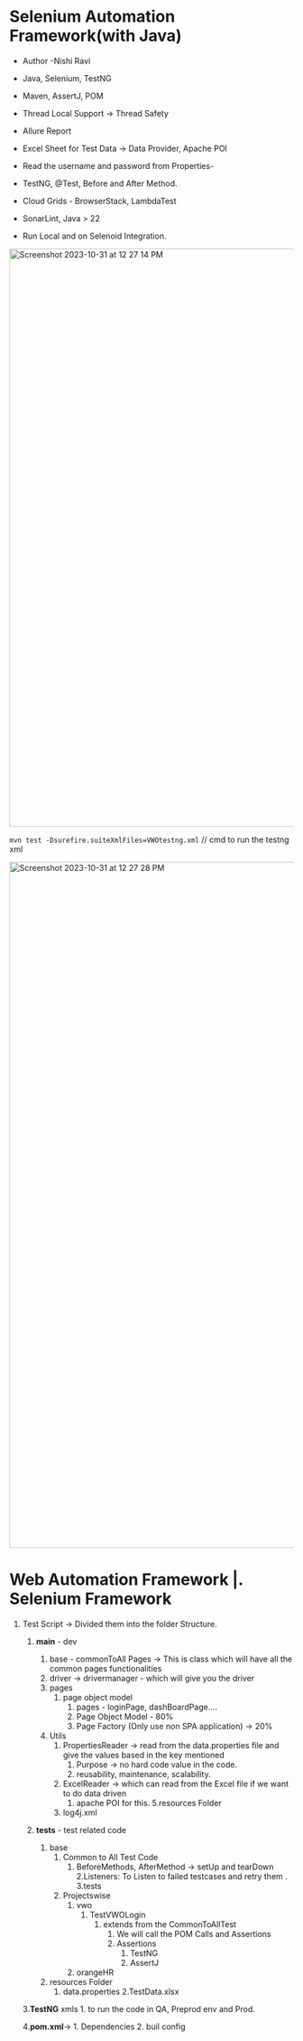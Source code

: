 # Selenium Automation Framework(with Java)

- Author -Nishi Ravi

- Java, Selenium, TestNG
- Maven, AssertJ, POM
- Thread Local Support → Thread Safety
- Allure Report
- Excel Sheet for Test Data → Data Provider, Apache POI
- Read the username and password from Properties-
- TestNG, @Test, Before and After Method.
- Cloud Grids - BrowserStack, LambdaTest
- SonarLint, Java > 22
- Run Local and on Selenoid Integration.

<img width="1024" alt="Screenshot 2023-10-31 at 12 27 14 PM" src="https://github.com/PramodDutta/AdvanceSeleniumFrameworkTTA/assets/1409610/02b0ef3b-1165-46cf-8c9d-89e41b17032f">


`mvn test -Dsurefire.suiteXmlFiles=VWOtestng.xml` // cmd to run the testng xml 

<img width="1215" alt="Screenshot 2023-10-31 at 12 27 28 PM" src="https://github.com/PramodDutta/AdvanceSeleniumFrameworkTTA/assets/1409610/b0905741-d88d-4559-93c2-65433e668170">

# **Web Automation Framework |. Selenium  Framework**

1. Test Script -> Divided them into the folder Structure.
    1. **main** - dev
        1. base - commonToAll Pages -> This is class which will have all the common pages functionalities
        2. driver -> drivermanager - which will give you the driver
        3. pages
            1. page object model
                1.  pages - loginPage, dashBoardPage....
                2. Page Object Model - 80%
                3. Page Factory (Only use non SPA application)  -> 20%
        4. Utils
            1. PropertiesReader -> read from the data.properties file and give the values based in the key mentioned
                1. Purpose -> no hard code value in the code.
                2. reusability, maintenance, scalability.
            2. ExcelReader -> which can read from the Excel file if we want to do data driven
                1. apache POI for this.
        5.resources Folder
           1. log4j.xml
        
    2. **tests** - test related code
        1. base
            1. Common to All Test Code
                1. BeforeMethods, AfterMethod -> setUp and tearDown
        2.Listeners: To Listen to failed testcases and retry them .
        3.tests
            1. Projectswise
                1. vwo
                    1. TestVWOLogin
                        1. extends from the CommonToAllTest
                            1. We will call the POM Calls and Assertions
                            2. Assertions
                                1. TestNG
                                2. AssertJ
                2. orangeHR
        4. resources Folder
            1. data.properties
            2.TestData.xlsx


   3.**TestNG** xmls
        1. to run the code in QA, Preprod env and Prod.


   4.**pom.xml**->
           1. Dependencies
           2. buil config
   
